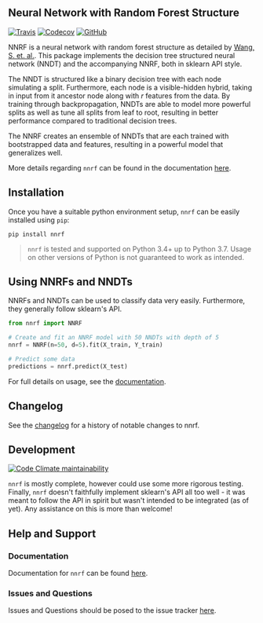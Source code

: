 ## Neural Network with Random Forest Structure

[![Travis](https://flat.badgen.net/travis/paradoxysm/nnrf?label=build)](https://travis-ci.com/paradoxysm/nnrf)
[![Codecov](https://flat.badgen.net/codecov/c/github/paradoxysm/nnrf?label=coverage)](https://codecov.io/gh/paradoxysm/nnrf)
[![GitHub](https://flat.badgen.net/github/license/paradoxysm/nnrf)](https://github.com/paradoxysm/nnrf/blob/master/LICENSE)

NNRF is a neural network with random forest structure as detailed by [Wang, S. et. al.](https://pdfs.semanticscholar.org/c0b1/2e04be429e70c0303215a3df21f5c5843052.pdf). This package implements the decision tree structured neural network (NNDT) and the accompanying NNRF, both in sklearn API style.

The NNDT is structured like a binary decision tree with each node simulating a split. Furthermore, each node is a visible-hidden hybrid, taking in input from it ancestor node along with *r* features from the data. By training through backpropagation, NNDTs are able to model more powerful splits as well as tune all splits from leaf to root, resulting in better performance compared to traditional decision trees.

The NNRF creates an ensemble of NNDTs that are each trained with bootstrapped data and features, resulting in a powerful model that generalizes well.

More details regarding `nnrf` can be found in the documentation [here](https://github.com/paradoxysm/nnrf/tree/master/doc).

## Installation

Once you have a suitable python environment setup, `nnrf` can be easily installed using `pip`:
```
pip install nnrf
```
> `nnrf` is tested and supported on Python 3.4+ up to Python 3.7. Usage on other versions of Python is not guaranteed to work as intended.

## Using NNRFs and NNDTs

NNRFs and NNDTs can be used to classify data very easily. Furthermore, they generally follow sklearn's API.

```python
from nnrf import NNRF

# Create and fit an NNRF model with 50 NNDTs with depth of 5
nnrf = NNRF(n=50, d=5).fit(X_train, Y_train)

# Predict some data
predictions = nnrf.predict(X_test)
```

For full details on usage, see the [documentation](https://github.com/paradoxysm/nnrf/tree/master/doc).

## Changelog

See the [changelog](https://github.com/paradoxysm/nnrf/blob/master/CHANGES.md) for a history of notable changes to nnrf.

## Development

[![Code Climate maintainability](https://img.shields.io/codeclimate/maintainability-percentage/paradoxysm/nnrf?style=flat-square)](https://codeclimate.com/github/paradoxysm/nnrf/maintainability)

`nnrf` is mostly complete, however could use some more rigorous testing.
Finally, `nnrf` doesn't faithfully implement sklearn's API all too well - it was meant to follow the API in spirit but wasn't intended to be integrated (as of yet). Any assistance on this is more than welcome!

## Help and Support

### Documentation

Documentation for `nnrf` can be found [here](https://github.com/paradoxysm/nnrf/tree/master/doc).

### Issues and Questions

Issues and Questions should be posed to the issue tracker [here](https://github.com/paradoxysm/nnrf/issues).
